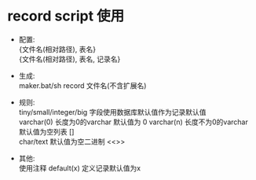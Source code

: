 # record script 使用  

* 配置:  
    {文件名(相对路径), 表名}  
    {文件名(相对路径), 表名, 记录名}  

* 生成:  
    maker.bat/sh record 文件名(不含扩展名)

* 规则:  
    tiny/small/integer/big 字段使用数据库默认值作为记录默认值  
    varchar(0) 长度为0的varchar 默认值为 0
    varchar(n) 长度不为0的varchar 默认值为空列表 []  
    char/text 默认值为空二进制 <<>>  

* 其他:  
    使用注释 default(x) 定义记录默认值为x
